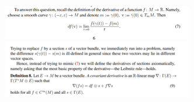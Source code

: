 ![](attachments/Pasted%20image%2020210613122804.png)
![](attachments/Pasted%20image%2020210613122812.png)